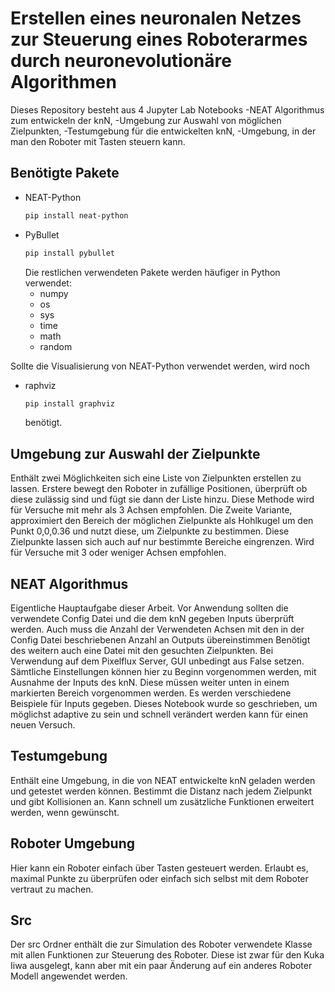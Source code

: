# Erstellen eines neuronalen Netzes zur Steuerung eines Roboterarmes durch neuronevolutionäre Algorithmen

Dieses Repository besteht aus 4 Jupyter Lab Notebooks
-NEAT Algorithmus zum entwickeln der knN,
-Umgebung zur Auswahl von möglichen Zielpunkten,
-Testumgebung für die entwickelten knN,
-Umgebung, in der man den Roboter mit Tasten steuern kann.

## Benötigte Pakete
* NEAT-Python
  ```sh
  pip install neat-python
  ```
* PyBullet
  ```sh
  pip install pybullet
  ```
  Die restlichen verwendeten Pakete werden häufiger in Python verwendet:
  * numpy
  * os
  * sys
  * time
  * math
  * random
  
Sollte die Visualisierung von NEAT-Python verwendet werden, wird noch 
* raphviz
  ```sh
  pip install graphviz
  ```
  benötigt.
## Umgebung zur Auswahl der Zielpunkte
Enthält zwei Möglichkeiten sich eine Liste von Zielpunkten erstellen zu lassen. Erstere bewegt den Roboter in zufällige Positionen, überprüft ob diese zulässig sind und fügt sie dann der Liste hinzu. Diese Methode wird für Versuche mit mehr als 3 Achsen empfohlen.
Die Zweite Variante, approximiert den Bereich der möglichen Zielpunkte als Hohlkugel um den Punkt 0,0,0.36 und nutzt diese, um Zielpunkte zu bestimmen.  Diese Zielpunkte lassen sich auch auf nur bestimmte Bereiche eingrenzen. Wird für Versuche mit 3 oder weniger Achsen empfohlen.

## NEAT Algorithmus
Eigentliche Hauptaufgabe dieser Arbeit. Vor Anwendung sollten die verwendete Config Datei und die dem knN gegeben Inputs überprüft werden. Auch muss die Anzahl der Verwendeten Achsen mit den in der Config Datei beschriebenen Anzahl an Outputs übereinstimmen
Benötigt des weitern auch eine Datei mit den gesuchten Zielpunkten. Bei Verwendung auf dem Pixelflux Server, GUI unbedingt aus False setzen. Sämtliche Einstellungen können hier zu Beginn vorgenommen werden, mit Ausnahme der Inputs des knN. Diese müssen weiter unten in einem markierten Bereich vorgenommen werden. Es werden verschiedene Beispiele für Inputs gegeben.
Dieses Notebook wurde so geschrieben, um möglichst adaptive zu sein und schnell verändert werden kann für einen neuen Versuch.

## Testumgebung
Enthält eine Umgebung, in die von NEAT entwickelte knN geladen werden und getestet werden können. Bestimmt die Distanz nach jedem Zielpunkt und gibt Kollisionen an. Kann schnell um zusätzliche Funktionen erweitert werden, wenn gewünscht.

## Roboter Umgebung
Hier kann ein Roboter einfach über Tasten gesteuert werden. Erlaubt es, maximal Punkte zu überprüfen oder einfach sich selbst mit dem Roboter vertraut zu machen.

## Src
Der src Ordner enthält die zur Simulation des Roboter verwendete Klasse mit allen Funktionen zur Steuerung des Roboter. Diese ist zwar für den Kuka Iiwa ausgelegt, kann aber mit ein paar Änderung auf ein anderes Roboter Modell angewendet werden.
